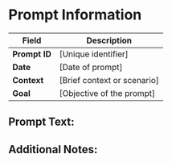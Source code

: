 # Prompt Information

| Field         | Description       |
| ------------- | ----------------- |
| **Prompt ID** | [Unique identifier] |
| **Date**      | [Date of prompt]   |
| **Context**   | [Brief context or scenario] |
| **Goal**      | [Objective of the prompt] |

## Prompt Text:

 

## Additional Notes:
 